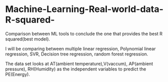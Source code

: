# Machine-Learning-Real-world-data-R-squared-
Comparison between ML tools to conclude the one that provides the best R squared(best model).

I will be comparing between multiple linear regression, Polynomial linear regression, SVR, Decision tree regression, random forest regression.

The data set looks at AT(ambient temperature),V(vaccum), AP(ambient pressure), RH(Humidity) as the independent variables to predict the PE(Energy).


